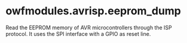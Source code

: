 # owfmodules.avrisp.eeprom_dump

Read the EEPROM memory of AVR microcontrollers through the ISP protocol.
It uses the SPI interface with a GPIO as reset line.